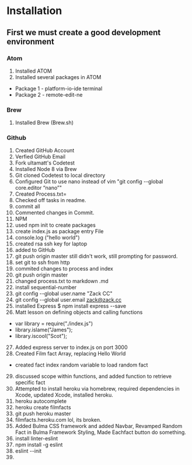 # Installation
## First we must create a good development environment
### Atom
1. Installed ATOM
2. Installed several packages in ATOM
  - Package 1 -  platform-io-ide terminal
  - Package 2 - remote-edit-ne

### Brew
1. Installed Brew (Brew.sh)

### Github
1. Created GitHub Account
2. Verfied GitHub Email
3. Fork ultamatt's Codetest
4. Installed Node 8 via Brew
5. Git cloned Codetest to local directory
6. Configured Git to use nano instead of vim "git config --global core.editor “nano”"
7. Created Process.txt=
8. Checked off tasks in readme.
9. commit all
10. Commented changes in Commit.
11. NPM
12. used npm init to create packages
13. create index.js as package entry File
14. console.log ("hello world")
15. created rsa ssh key for laptop
16. added to GitHub
17. git push origin master still didn't work, still prompting for password.
18. set git to ssh from http
19. commited changes to process and index
20. git push origin master
21. changed process.txt to markdown .md
22. install sequential-number
23. git config --global user.name "Zack CC"
24. git config --global user.email zack@zack.cc
25. installed Express $ npm install express --save
26. Matt lesson on defining objects and calling functions
  - var library = require("./index.js")
  - library.islame("James");
  - library.iscool("Scot");
27. Added express server to index.js on port 3000
28. Created Film fact Array, replacing Hello World
  - created fact index random variable to load random fact
29. discussed scope within functions, and added function to retrieve specific fact
30. Attempted to install heroku via homebrew, required dependencies in Xcode, updated Xcode, installed heroku.
31. heroku autocomplete
32. heroku create filmfacts
33. git push heroku master
34. filmfacts.heroku.com lol, its broken.
35. Added Bulma CSS framework and added Navbar, Revamped Random Fact in Bulma Framework Styling, Made Eachfact button do something.
36. install linter-eslint
37. npm install -g eslint
38. eslint --init
39.
